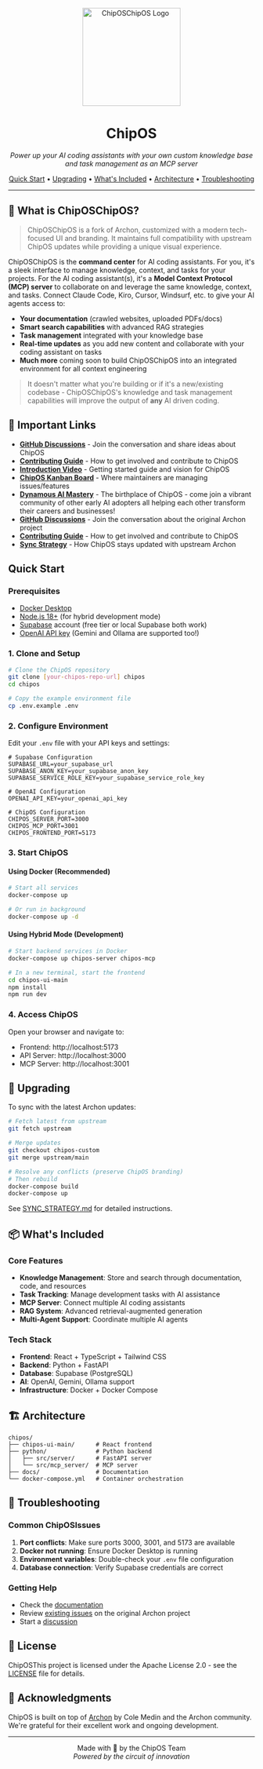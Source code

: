 <p align="center">
  <img src="./chiposchipos-ui-main/public/chiposlogo-neon.png" alt="ChipOSChipOS Logo" width="200" height="200">
</p>

<p align="center">
  <h1 align="center">ChipOS</h1>
</p>

<p align="center">
  <em>Power up your AI coding assistants with your own custom knowledge base and task management as an MCP server</em>
</p>

<p align="center">
  <a href="#quick-start">Quick Start</a> •
  <a href="#upgrading">Upgrading</a> •
  <a href="#whats-included">What's Included</a> •
  <a href="#architecture">Architecture</a> •
  <a href="#troubleshooting">Troubleshooting</a>
</p>

---

## 🎯 What is ChipOSChipOS?

> ChipOSChipOS is a fork of Archon, customized with a modern tech-focused UI and branding. It maintains full compatibility with upstream ChipOS updates while providing a unique visual experience.

ChipOSChipOS is the **command center** for AI coding assistants. For you, it's a sleek interface to manage knowledge, context, and tasks for your projects. For the AI coding assistant(s), it's a **Model Context Protocol (MCP) server** to collaborate on and leverage the same knowledge, context, and tasks. Connect Claude Code, Kiro, Cursor, Windsurf, etc. to give your AI agents access to:

- **Your documentation** (crawled websites, uploaded PDFs/docs)
- **Smart search capabilities** with advanced RAG strategies
- **Task management** integrated with your knowledge base
- **Real-time updates** as you add new content and collaborate with your coding assistant on tasks
- **Much more** coming soon to build ChipOSChipOS into an integrated environment for all context engineering

> It doesn't matter what you're building or if it's a new/existing codebase - ChipOSChipOS's knowledge and task management capabilities will improve the output of **any** AI driven coding.

## 🔗 Important Links

- **[GitHub Discussions](https://github.com/coleam00/ChipOS/discussions)** - Join the conversation and share ideas about ChipOS
- **[Contributing Guide](CONTRIBUTING.md)** - How to get involved and contribute to ChipOS
- **[Introduction Video](https://youtu.be/8pRc_s2VQIo)** - Getting started guide and vision for ChipOS
- **[ChipOS Kanban Board](https://github.com/users/coleam00/projects/1)** - Where maintainers are managing issues/features
- **[Dynamous AI Mastery](https://dynamous.ai)** - The birthplace of ChipOS - come join a vibrant community of other early AI adopters all helping each other transform their careers and businesses!
- **[GitHub Discussions](https://github.com/coleam00/Archon/discussions)** - Join the conversation about the original Archon project
- **[Contributing Guide](CONTRIBUTING.md)** - How to get involved and contribute to ChipOS
- **[Sync Strategy](SYNC_STRATEGY.md)** - How ChipOS stays updated with upstream Archon

## Quick Start

### Prerequisites

- [Docker Desktop](https://www.docker.com/products/docker-desktop/)
- [Node.js 18+](https://nodejs.org/) (for hybrid development mode)
- [Supabase](https://supabase.com/) account (free tier or local Supabase both work)
- [OpenAI API key](https://platform.openai.com/api-keys) (Gemini and Ollama are supported too!)

### 1. Clone and Setup

```bash
# Clone the ChipOS repository
git clone [your-chipos-repo-url] chipos
cd chipos

# Copy the example environment file
cp .env.example .env
```

### 2. Configure Environment

Edit your `.env` file with your API keys and settings:

```env
# Supabase Configuration
SUPABASE_URL=your_supabase_url
SUPABASE_ANON_KEY=your_supabase_anon_key
SUPABASE_SERVICE_ROLE_KEY=your_supabase_service_role_key

# OpenAI Configuration
OPENAI_API_KEY=your_openai_api_key

# ChipOS Configuration
CHIPOS_SERVER_PORT=3000
CHIPOS_MCP_PORT=3001
CHIPOS_FRONTEND_PORT=5173
```

### 3. Start ChipOS

#### Using Docker (Recommended)

```bash
# Start all services
docker-compose up

# Or run in background
docker-compose up -d
```

#### Using Hybrid Mode (Development)

```bash
# Start backend services in Docker
docker-compose up chipos-server chipos-mcp

# In a new terminal, start the frontend
cd chipos-ui-main
npm install
npm run dev
```

### 4. Access ChipOS

Open your browser and navigate to:
- Frontend: http://localhost:5173
- API Server: http://localhost:3000
- MCP Server: http://localhost:3001

## 🚀 Upgrading

To sync with the latest Archon updates:

```bash
# Fetch latest from upstream
git fetch upstream

# Merge updates
git checkout chipos-custom
git merge upstream/main

# Resolve any conflicts (preserve ChipOS branding)
# Then rebuild
docker-compose build
docker-compose up
```

See [SYNC_STRATEGY.md](SYNC_STRATEGY.md) for detailed instructions.

## 📦 What's Included

### Core Features
- **Knowledge Management**: Store and search through documentation, code, and resources
- **Task Tracking**: Manage development tasks with AI assistance
- **MCP Server**: Connect multiple AI coding assistants
- **RAG System**: Advanced retrieval-augmented generation
- **Multi-Agent Support**: Coordinate multiple AI agents

### Tech Stack
- **Frontend**: React + TypeScript + Tailwind CSS
- **Backend**: Python + FastAPI
- **Database**: Supabase (PostgreSQL)
- **AI**: OpenAI, Gemini, Ollama support
- **Infrastructure**: Docker + Docker Compose

## 🏗️ Architecture

```
chipos/
├── chipos-ui-main/      # React frontend
├── python/              # Python backend
│   ├── src/server/      # FastAPI server
│   └── src/mcp_server/  # MCP server
├── docs/                # Documentation
└── docker-compose.yml   # Container orchestration
```

## 🐛 Troubleshooting

### Common ChipOSIssues

1. **Port conflicts**: Make sure ports 3000, 3001, and 5173 are available
2. **Docker not running**: Ensure Docker Desktop is running
3. **Environment variables**: Double-check your `.env` file configuration
4. **Database connection**: Verify Supabase credentials are correct

### Getting Help

- Check the [documentation](docs/)
- Review [existing issues](https://github.com/coleam00/Archon/issues) on the original Archon project
- Start a [discussion](https://github.com/coleam00/Archon/discussions)

## 📄 License

ChipOSThis project is licensed under the Apache License 2.0 - see the [LICENSE](LICENSE) file for details.

## 🙏 Acknowledgments

ChipOS is built on top of [Archon](https://github.com/coleam00/Archon) by Cole Medin and the Archon community. We're grateful for their excellent work and ongoing development.

---

<p align="center">
  Made with 💙 by the ChipOS Team
  <br>
  <em>Powered by the circuit of innovation</em>
</p>